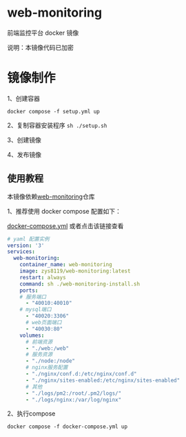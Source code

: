 # web-monitoring

前端监控平台 docker 镜像

说明：本镜像代码已加密

# 镜像制作

1、创建容器

`docker compose -f setup.yml up`

2、复制容器安装程序
`sh ./setup.sh`

3、创建镜像

4、发布镜像

## 使用教程

本镜像依赖[web-monitoring](https://github.com/zys8119/web-monitoring)仓库

1、推荐使用 docker compose 配置如下：

[docker-compose.yml](https://github.com/zys8119/web-monitoring/blob/master/docker-compose.yml) 或者点击该链接查看

```yaml
# yaml 配置实例
version: '3'
services:
  web-monitoring:
    container_name: web-monitoring
    image: zys8119/web-monitoring:latest
    restart: always
    command: sh ./web-monitoring-install.sh
    ports:
    # 服务端口
      - "40010:40010"
    # mysql端口
      - "40020:3306"
      # web页面端口
      - "40030:80"
    volumes:
      # 前端资源
      - "./web:/web"
      # 服务资源
      - "./node:/node"
      # nginx服务配置
      - "./nginx/conf.d:/etc/nginx/conf.d"
      - "./nginx/sites-enabled:/etc/nginx/sites-enabled"
      # 其他
      - "./logs/pm2:/root/.pm2/logs/"
      - "./logs/nginx:/var/log/nginx"
```

2、执行compose

`docker compose -f docker-compose.yml up `


